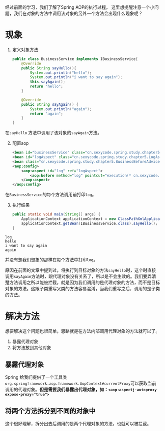 经过前面的学习，我们了解了Spring AOP的执行过程。
这里想提醒注意一个小问题，我们在对象的方法中调用该对象的另外一个方法会出现什么现象呢？

# 现象

1. 定义对象方法

   ```java
   public class BusinessService implements IBusinessService{
       @Override
       public String sayHello(){
           System.out.println("hello");
           System.out.println("i want to say again");
           this.sayAgain();
           return "hello";
       }
   
       @Override
       public String sayAgain() {
           System.out.println("again");
           return "again";
       }
   }
   ```

在`sayHello` 方法中调用了该对象的`sayAgain`方法。

2. 配置aop

   ```xml
   <bean id="businessService" class="cn.sexycode.spring.study.chapter5.BusinessService"/>
   <bean id="logAspect" class="cn.sexycode.spring.study.chapter5.LogAspect"/>
   <bean class="cn.sexycode.spring.study.chapter5.BusinessBeforeAdvice"/>
   <aop:config>
       <aop:aspect id="log" ref="logAspect">
           <aop:before method="log" pointcut="execution(* cn.sexycode.spring.study.chapter5.BusinessService.*(..))"/>
       </aop:aspect>
   </aop:config>
   ```

在`BusinessService`的每个方法调用前打印`log`。

3. 执行结果

   ```java
   public static void main(String[] args) {
       ApplicationContext applicationContext = new ClassPathXmlApplicationContext("sameobject.xml");
       applicationContext.getBean(IBusinessService.class).sayHello();
   }
   ```

```
log
hello
i want to say again
again
```

并没有想我们想象的那样在每个方法中打印`log`。

原因在前面的文章中提到过，将执行到目标对象的方法`sayHello`时，这个时直接调用`sayAgain`方法时，跟代理对象没有关系了，所以是不会生效的。我们要弄清楚方法调用之所以能被拦截，就是因为我们调用的是代理对象的方法，而不是目标对象的方法。这跟子类重写父类的方法容易混淆，当我们重写之后，调用的是子类的方法。

# 解决方法

想要解决这个问题也很简单，思路就是在方法内部调用代理对象的方法就可以了。

1. 暴露代理对象
2. 将方法放到其他对象

## 暴露代理对象

Spring 给我们提供了一个工具类`org.springframework.aop.framework.AopContext#currentProxy`可以获取当前调用的代理对象。**但是需要我们暴露出代理对象，如：`<aop:aspectj-autoproxy expose-proxy="true">`**

## 将两个方法拆分到不同的对象中

这个很好理解，拆分出去后调用的是两个代理对象的方法，也就可以被拦截。